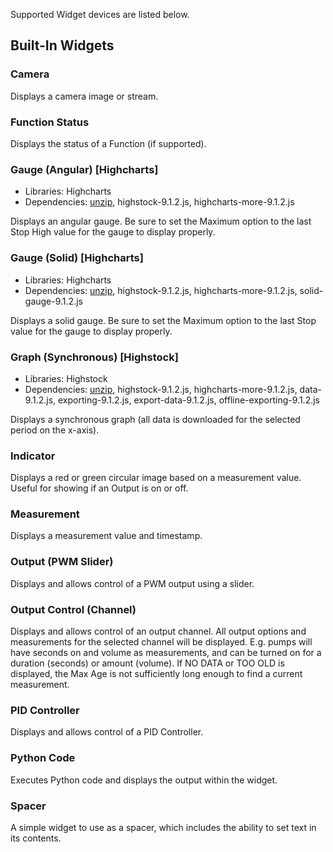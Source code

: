 Supported Widget devices are listed below.

## Built-In Widgets

### Camera


Displays a camera image or stream.

### Function Status


Displays the status of a Function (if supported).

### Gauge (Angular) [Highcharts]

- Libraries: Highcharts
- Dependencies: [unzip](https://packages.debian.org/buster/unzip), highstock-9.1.2.js, highcharts-more-9.1.2.js

Displays an angular gauge. Be sure to set the Maximum option to the last Stop High value for the gauge to display properly.

### Gauge (Solid) [Highcharts]

- Libraries: Highcharts
- Dependencies: [unzip](https://packages.debian.org/buster/unzip), highstock-9.1.2.js, highcharts-more-9.1.2.js, solid-gauge-9.1.2.js

Displays a solid gauge. Be sure to set the Maximum option to the last Stop value for the gauge to display properly.

### Graph (Synchronous) [Highstock]

- Libraries: Highstock
- Dependencies: [unzip](https://packages.debian.org/buster/unzip), highstock-9.1.2.js, highcharts-more-9.1.2.js, data-9.1.2.js, exporting-9.1.2.js, export-data-9.1.2.js, offline-exporting-9.1.2.js

Displays a synchronous graph (all data is downloaded for the selected period on the x-axis).

### Indicator


Displays a red or green circular image based on a measurement value. Useful for showing if an Output is on or off.

### Measurement


Displays a measurement value and timestamp.

### Output (PWM Slider)


Displays and allows control of a PWM output using a slider.

### Output Control (Channel)


Displays and allows control of an output channel. All output options and measurements for the selected channel will be displayed. E.g. pumps will have seconds on and volume as measurements, and can be turned on for a duration (seconds) or amount (volume). If NO DATA or TOO OLD is displayed, the Max Age is not sufficiently long enough to find a current measurement.

### PID Controller


Displays and allows control of a PID Controller.

### Python Code


Executes Python code and displays the output within the widget.

### Spacer


A simple widget to use as a spacer, which includes the ability to set text in its contents.

